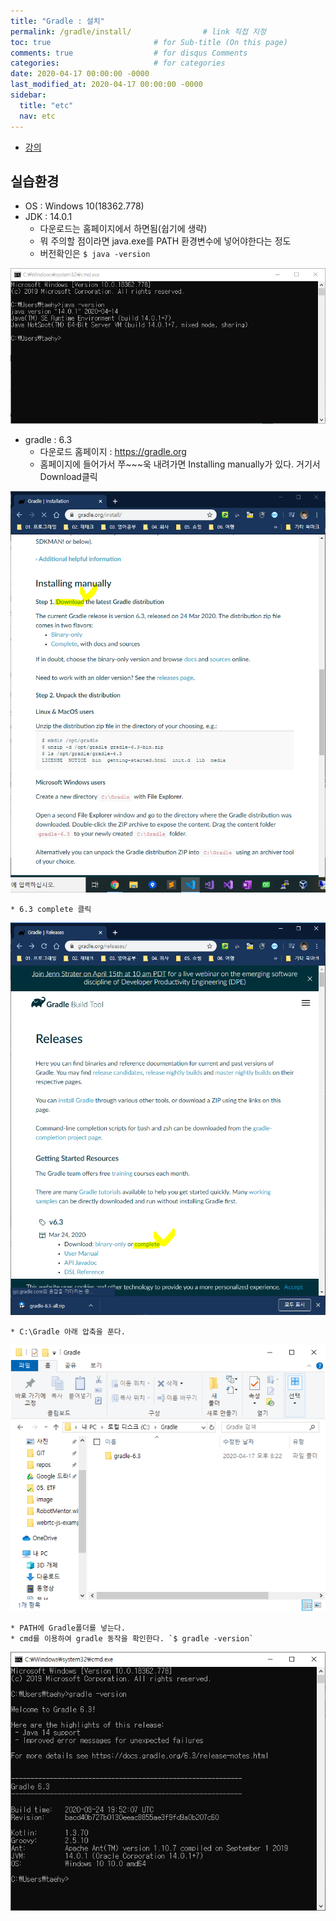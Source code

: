 ```yaml
---
title: "Gradle : 설치"
permalink: /gradle/install/                # link 직접 지정
toc: true                       # for Sub-title (On this page)
comments: true                  # for disqus Comments
categories:                     # for categories
date: 2020-04-17 00:00:00 -0000
last_modified_at: 2020-04-17 00:00:00 -0000
sidebar:
  title: "etc"
  nav: etc
---
```


* [강의](https://www.youtube.com/watch?v=Agf0ZEjUvS8&list=PL7mmuO705dG2pdxCYCCJeAgOeuQN1seZz&index=2)

## 실습환경

* OS : Windows 10(18362.778)
* JDK : 14.0.1
    * 다운로드는 홈페이지에서 하면됨(쉽기에 생략)
    * 뭐 주의할 점이라면 java.exe를 PATH 환경변수에 넣어야한다는 정도
    * 버전확인은 `$ java -version`

![](/file/image/gradle-install-01.png)

* gradle : 6.3
    * 다운로드 홈페이지 : https://gradle.org
    * 홈페이지에 들어가서 쭈~~~욱 내려가면 Installing manually가 있다. 거기서 Download클릭

![](/file/image/gradle-install-02.png)

    * 6.3 complete 클릭

![](/file/image/gradle-install-03.png)

    * C:\Gradle 아래 압축을 푼다.

![](/file/image/gradle-install-04.png)

    * PATH에 Gradle폴더를 넣는다.
    * cmd를 이용하여 gradle 동작을 확인한다. `$ gradle -version`

![](/file/image/gradle-install-05.png)
